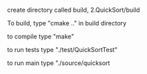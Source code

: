 create directory called build, 2.QuickSort/build 

To build, type "cmake .." in build directory

to compile type "make"

to run tests type "./test/QuickSortTest"

to run main type "./source/quicksort